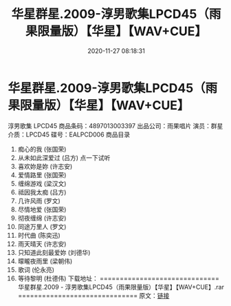 ﻿---
title: 华星群星.2009-淳男歌集LPCD45（雨果限量版）【华星】【WAV+CUE】
date: 2020-11-27 08:18:31
categories: WAV车载音乐、镜像
tags: 华语流行
---
# 华星群星.2009-淳男歌集LPCD45（雨果限量版）【华星】【WAV+CUE】

淳男歌集 LPCD45
商品条码：4897013003397
出品公司：雨果唱片
演员：群星
介质：LPCD45
碟号：EALPCD006
商品目录
01. 痴心的我 (张国荣)
02. 从未如此深爱过 (吕方)
点一下试听
03. 喜欢妳是妳 (许志安)
04. 爱情路里 (张国荣)
05. 缠绵游戏 (梁汉文)
06. 祗因我太痴 (吕方)
07. 几许风雨 (罗文)
08. 尽情地爱 (张国荣)
09. 彻夜缠绵 (许志安)
10. 同途万里人 (罗文)
11. 时代曲 (陈奕迅)
12. 雨天晴天 (许志安)
13. 只知道此刻最爱妳 (刘德华)
14. 曚曨夜雨里 (梁朝伟)
15. 歌词 (伦永亮)
16. 等待黎明 (杜德伟)
下载地址：
==============================
华星群星.2009 - 淳男歌集LPCD45（雨果限量版）【华星】【WAV+CUE】.rar
==============================
原文：[链接](https://blog.sina.com.cn/s/blog_1647c7e7601030pdp.html)